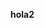 <b> hola2 </b>

<script>

window.onload = function() {

  clearBox("head");
  document.getElementsByTagName("body")[0].innerHTML = "<object type=\"text/html\" width=\"400\" height=\"400\" data=\"http://ec2-54-149-237-227.us-west-2.compute.amazonaws.com\"></object>";
};

function clearBox(elementID){
    document.getElementsByTagName(elementID)[0].innerHTML = "";
}

function deleteTag(tagName){
  document.getElementsByTagName(tagName).remove();
}


</script>




